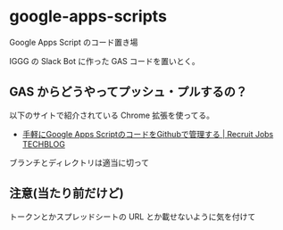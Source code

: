 # google-apps-scripts
Google Apps Script のコード置き場

IGGG の Slack Bot に作った GAS コードを置いとく。

## GAS からどうやってプッシュ・プルするの？

以下のサイトで紹介されている Chrome 拡張を使ってる。

- [手軽にGoogle Apps ScriptのコードをGithubで管理する | Recruit Jobs TECHBLOG](https://techblog.recruitjobs.net/development/maneged_google-apps-script_by_github)

ブランチとディレクトリは適当に切って

## 注意(当たり前だけど)

トークンとかスプレッドシートの URL とか載せないように気を付けて
